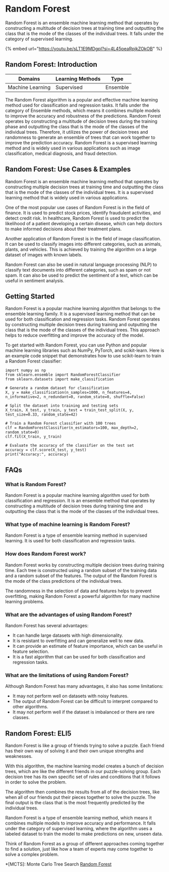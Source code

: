 # Random Forest

Random Forest is an ensemble machine learning method that operates by constructing a multitude of decision trees at training time and outputting the class that is the mode of the classes of the individual trees. It falls under the category of supervised learning.

{% embed url="https://youtu.be/sLT1E9MDgpI?si=4L45peaRpjkZOkOB" %}

## Random Forest: Introduction

| Domains          | Learning Methods | Type     |
| ---------------- | ---------------- | -------- |
| Machine Learning | Supervised       | Ensemble |

The Random Forest algorithm is a popular and effective machine learning method used for classification and regression tasks. It falls under the category of Ensemble methods, which means it combines multiple models to improve the accuracy and robustness of the predictions. Random Forest operates by constructing a multitude of decision trees during the training phase and outputting the class that is the mode of the classes of the individual trees. Therefore, it utilizes the power of decision trees and randomness to generate an ensemble of trees that can work together to improve the prediction accuracy. Random Forest is a supervised learning method and is widely used in various applications such as image classification, medical diagnosis, and fraud detection.

## Random Forest: Use Cases & Examples

Random Forest is an ensemble machine learning method that operates by constructing multiple decision trees at training time and outputting the class that is the mode of the classes of the individual trees. It is a supervised learning method that is widely used in various applications.

One of the most popular use cases of Random Forest is in the field of finance. It is used to predict stock prices, identify fraudulent activities, and detect credit risk. In healthcare, Random Forest is used to predict the likelihood of a patient developing a certain disease, which can help doctors to make informed decisions about their treatment plans.

Another application of Random Forest is in the field of image classification. It can be used to classify images into different categories, such as animals, plants, and vehicles. This is achieved by training the algorithm on a large dataset of images with known labels.

Random Forest can also be used in natural language processing (NLP) to classify text documents into different categories, such as spam or not spam. It can also be used to predict the sentiment of a text, which can be useful in sentiment analysis.

## Getting Started

Random Forest is a popular machine learning algorithm that belongs to the ensemble learning family. It is a supervised learning method that can be used for both classification and regression tasks. Random Forest operates by constructing multiple decision trees during training and outputting the class that is the mode of the classes of the individual trees. This approach helps to reduce overfitting and improve the accuracy of the model.

To get started with Random Forest, you can use Python and popular machine learning libraries such as NumPy, PyTorch, and scikit-learn. Here is an example code snippet that demonstrates how to use scikit-learn to train a Random Forest classifier:

```
import numpy as np
from sklearn.ensemble import RandomForestClassifier
from sklearn.datasets import make_classification

# Generate a random dataset for classification
X, y = make_classification(n_samples=1000, n_features=4, n_informative=2, n_redundant=0, random_state=0, shuffle=False)

# Split the dataset into training and testing sets
X_train, X_test, y_train, y_test = train_test_split(X, y, test_size=0.33, random_state=42)

# Train a Random Forest classifier with 100 trees
clf = RandomForestClassifier(n_estimators=100, max_depth=2, random_state=0)
clf.fit(X_train, y_train)

# Evaluate the accuracy of the classifier on the test set
accuracy = clf.score(X_test, y_test)
print("Accuracy:", accuracy)

```

## FAQs

### What is Random Forest?

Random Forest is a popular machine learning algorithm used for both classification and regression. It is an ensemble method that operates by constructing a multitude of decision trees during training time and outputting the class that is the mode of the classes of the individual trees.

### What type of machine learning is Random Forest?

Random Forest is a type of ensemble learning method in supervised learning. It is used for both classification and regression tasks.

### How does Random Forest work?

Random Forest works by constructing multiple decision trees during training time. Each tree is constructed using a random subset of the training data and a random subset of the features. The output of the Random Forest is the mode of the class predictions of the individual trees.

The randomness in the selection of data and features helps to prevent overfitting, making Random Forest a powerful algorithm for many machine learning problems.

### What are the advantages of using Random Forest?

Random Forest has several advantages:

* It can handle large datasets with high dimensionality.
* It is resistant to overfitting and can generalize well to new data.
* It can provide an estimate of feature importance, which can be useful in feature selection.
* It is a fast algorithm that can be used for both classification and regression tasks.

### What are the limitations of using Random Forest?

Although Random Forest has many advantages, it also has some limitations:

* It may not perform well on datasets with noisy features.
* The output of Random Forest can be difficult to interpret compared to other algorithms.
* It may not perform well if the dataset is imbalanced or there are rare classes.

## Random Forest: ELI5

Random Forest is like a group of friends trying to solve a puzzle. Each friend has their own way of solving it and their own unique strengths and weaknesses.

With this algorithm, the machine learning model creates a bunch of decision trees, which are like the different friends in our puzzle-solving group. Each decision tree has its own specific set of rules and conditions that it follows in order to solve the problem.

The algorithm then combines the results from all of the decision trees, like when all of our friends put their pieces together to solve the puzzle. The final output is the class that is the most frequently predicted by the individual trees.

Random Forest is a type of ensemble learning method, which means it combines multiple models to improve accuracy and performance. It falls under the category of supervised learning, where the algorithm uses a labeled dataset to train the model to make predictions on new, unseen data.

Think of Random Forest as a group of different approaches coming together to find a solution, just like how a team of experts may come together to solve a complex problem.

\*\[MCTS]: Monte Carlo Tree Search [Random Forest](https://serp.ai/random-forest/)
